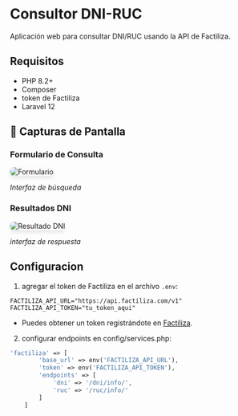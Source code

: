 # Consultor DNI-RUC

Aplicación web para consultar DNI/RUC usando la API de Factiliza.
## Requisitos
- PHP 8.2+
- Composer
- token de Factiliza
- Laravel 12


## 📸 Capturas de Pantalla

<h3>Formulario de Consulta</h3>
<img src="https://i.ibb.co/Fq33JzsF/Captura-de-pantalla-2025-07-03-184355.png" 
     alt="Formulario" 
     style="max-width: 400px; height: auto; border-radius: 8px; box-shadow: 0 4px 8px rgba(0,0,0,0.1);" />
<p><em>Interfaz de búsqueda</em></p>

<h3>Resultados DNI</h3>
<img src="https://i.ibb.co/Lz8Q3Cyh/Captura-de-pantalla-2025-07-03-184334.png" 
     alt="Resultado DNI" 
     style="max-width: 400px; height: auto; border-radius: 8px; box-shadow: 0 4px 8px rgba(0,0,0,0.1);" />
<p><em>interfaz de respuesta</em></p>


## Configuracion
1. agregar el token de Factiliza en el archivo `.env`:
```
FACTILIZA_API_URL="https://api.factiliza.com/v1"
FACTILIZA_API_TOKEN="tu_token_aqui"
```
   - Puedes obtener un token registrándote en [Factiliza](https://factiliza.com/).


2. configurar endpoints en config/services.php:
```php
'factiliza' => [
        'base_url' => env('FACTILIZA_API_URL'),
        'token' => env('FACTILIZA_API_TOKEN'),
        'endpoints' => [
            'dni' => '/dni/info/',
            'ruc' => '/ruc/info/'
        ]
    ]
```



